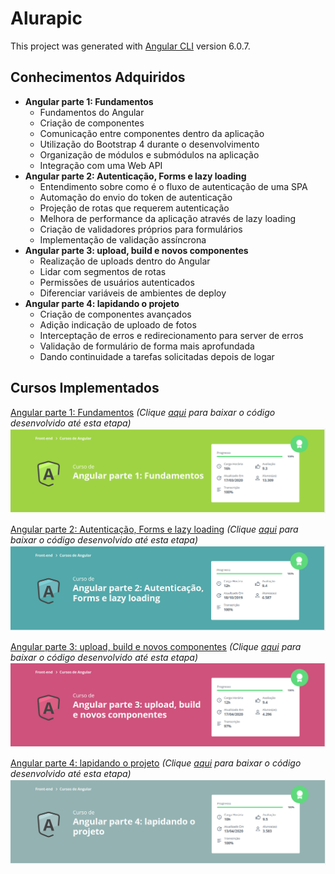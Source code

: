 # Alurapic

This project was generated with [Angular CLI](https://github.com/angular/angular-cli) version 6.0.7.

## Conhecimentos Adquiridos
- **Angular parte 1: Fundamentos**
    -  Fundamentos do Angular
    -  Criação de componentes
    -  Comunicação entre componentes dentro da aplicação
    -  Utilização do Bootstrap 4 durante o desenvolvimento
    -  Organização de módulos e submódulos na aplicação
    - Integração com uma Web API
- **Angular parte 2: Autenticação, Forms e lazy loading**
    - Entendimento sobre como é o fluxo de autenticação de uma SPA
    - Automação do envio do token de autenticação
    - Projeção de rotas que requerem autenticação
    - Melhora de performance da aplicação através de lazy loading
    - Criação de validadores próprios para formulários
    - Implementação de validação assíncrona
- **Angular parte 3: upload, build e novos componentes**
    - Realização de uploads dentro do Angular
    - Lidar com segmentos de rotas
    - Permissões de usuários autenticados
    - Diferenciar variáveis de ambientes de deploy
- **Angular parte 4: lapidando o projeto**
    - Criação de componentes avançados
    - Adição indicação de uploado de fotos
    - Interceptação de erros e redirecionamento para server de erros
    - Validação de formulário de forma mais aprofundada
    - Dando continuidade a tarefas solicitadas depois de logar


## Cursos Implementados

[Angular parte 1: Fundamentos](https://cursos.alura.com.br/course/angular-fundamentos)
*(Clique [aqui](https://github.com/senaluisgf/Angular-AluraPic/releases/tag/angular_parte01) para baixar o código desenvolvido até esta etapa)*
![](./cursos/angular_parte01.png)

[Angular parte 2: Autenticação, Forms e lazy loading](https://cursos.alura.com.br/course/angular-autenticacao)
*(Clique [aqui](https://github.com/senaluisgf/Angular-AluraPic/releases/tag/angular_parte02) para baixar o código desenvolvido até esta etapa)*
![](./cursos/angular_parte02.png)

[Angular parte 3: upload, build e novos componentes](https://cursos.alura.com.br/course/angular-upload-build)
*(Clique [aqui](https://github.com/senaluisgf/Angular-AluraPic/releases/tag/angular_parte03) para baixar o código desenvolvido até esta etapa)*
![](./cursos/angular_parte03.png)

[Angular parte 4: lapidando o projeto](https://cursos.alura.com.br/course/angular-lapidando-projeto)
*(Clique [aqui](https://github.com/senaluisgf/Angular-AluraPic/releases/tag/angular_parte04) para baixar o código desenvolvido até esta etapa)*
![](./cursos/angular_parte04.png)